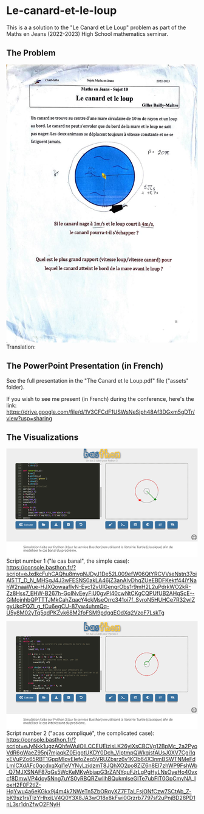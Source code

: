 # Le-canard-et-le-loup
This is a a solution to the "Le Canard et Le Loup" problem as part of the Maths en Jeans (2022-2023) High School mathematics seminar. 

## The Problem
![Sujet](assets/Sujet%20Maths%20en%20Jeans%20(Le%20canard%20et%20le%20loup).jpeg)
Translation: 

## The PowerPoint Presentation (in French)
See the full presentation in the "The Canard et le Loup.pdf" file ("assets" folder). 

If you wish to see me present (in French) during the conference, here's the link: 
https://drive.google.com/file/d/1V3CFCdF1USWsNeSjph48Af3DGxm5gDTr/view?usp=sharing

## The Visualizations

![Cas banal](assets/cas%20banal.png)
Script number 1 ("le cas banal", the simple case): 
https://console.basthon.fr/?script=eJxdkcFuhCAQhu8mvgNJDyJ1De52L009efW06QtYRCVVseNstn37oiAl5TT_D_N_MHSgJ4J3wFESNS0akLA46jZ3anAIvDhqZUeEBDFKektf44iYNahW2naaWue-HJXQowaafIyN-Eyc12vUlGengrObs1r9mH2L2uPdrkWO2kR-Zz8Hss7_EHW-B267h-GoINvEeyFiU0gvPl40cwNtCKgCQPUfUB2AHqScE--GiMojnhbQPTTTJMkCahZqacY4ckMseOrrc341oi7f_SyroN5HUHCe7R32wlZgyUkcPQZl_g_fCu6egCU-87yw4uhmQq-U5y8M02yTq5qdPKZvk68M2foFSM9pdgqEOdXq2VzoF7LskTg

![Cas compliqué](assets/cas%20complique.png)
Script number 2 ("acas compliqué", the complicated case):
https://console.basthon.fr/?script=eJyNkk1ugzAQhfeWuIOlLCCEUEizisLK26yiXsCBCVg12BpMc_2a2PyoVdR6gWaeZ95nj7mjaqkZ0EigotUKDY0Dch_VlptmpQWkgjstAUsJ0XV7Cgi1qxEVuPZo65RBT1GppMIovElefoZeq5VRUZbsrz6v1KOb64X3nmBSWTNMeFdLmICXdAFc0qcdxqXqI1eVYNyLzidzmT8JQhXO2po8ZiZ6n8El7zhWP9FshWb_Q7MJXSNAF87qGs5WcKeMKyAbjapG3rZANYquFJrLgPgHyLNsOyeHo40vxcf8DmwVP4doy5Nng7uYS0yRBQRZwllhBQukmlseGITe7ubFIT0GpCmyNA_IoxH2F0F2tlZ-HqYwu4a6eKGkx9j4m4k7NWeTn5ZbORqyXZ7FTaLFsjONfCzw7SCtAb_Z-bK9sz1rsTIzYHhxiLV4Q0Y3X8JA3wO18x8kFwi0Grzrb7797sf2uPnjBD28PD1nL3sr1dnZfwO2FNyH

